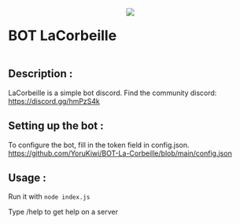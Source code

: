 <div style="display: flex;">
    <h1>BOT LaCorbeille</h1>
    <img src="https://skillicons.dev/icons?i=discord,bots,js" id="skills" style="margin-left: 20px;">
</div>

## Description :
LaCorbeille is a simple bot discord. Find the community discord: https://discord.gg/hmPzS4k

## Setting up the bot :
To configure the bot, fill in the token field in config.json. https://github.com/YoruKiwi/BOT-La-Corbeille/blob/main/config.json

## Usage :
Run it with ```node index.js```

Type /help to get help on a server